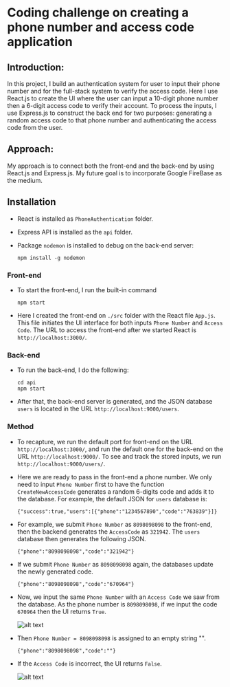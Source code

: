 # Coding challenge on creating a phone number and access code application

## Introduction:

In this project, I build an authentication system for user to input their phone number and for the full-stack system to verify the access code. Here I use React.js to create the UI where the user can input a 10-digit phone number then a 6-digit access code to verify their account. To process the inputs, I use Express.js to construct the back end for two purposes: generating a random access code to that phone number and authenticating the access code from the user.


## Approach:

My approach is to connect both the front-end and the back-end by using React.js and Express.js. My future goal is to incorporate Google FireBase as the medium.


## Installation 

- React is installed as `PhoneAuthentication` folder.

- Express API is installed as the `api` folder.

- Package `nodemon` is installed to debug on the back-end server:
  ```
  npm install -g nodemon
  ```

### Front-end

- To start the front-end, I run the built-in command 
  ```
  npm start
  ```

- Here I created the front-end on `./src` folder with the React file `App.js`. This file initiates the UI interface for both inputs `Phone Number` and `Access Code`. The URL to access the front-end after we started React is `http://localhost:3000/`.


### Back-end

- To run the back-end, I do the following:

  ```
  cd api
  npm start
  ```

- After that, the back-end server is generated, and the JSON database `users` is located in the URL `http://localhost:9000/users`.


### Method
- To recapture, we run the default port for front-end on the URL `http://localhost:3000/`, 
  and run the default one for the back-end on the URL `http://localhost:9000/`. To see and track the stored inputs, we run    `http://localhost:9000/users/`.

- Here we are ready to pass in the front-end a phone number. We only need to input `Phone Number` first to have the function
  `CreateNewAccessCode` generates a random 6-digits code and adds it to the database. For example, the default JSON for 
  `users` database is:

   ```
   {"success":true,"users":[{"phone":"1234567890","code":"763839"}]}
   ```


- For example, we submit `Phone Number` as `8098098098` to the front-end, then the backend generates the `AccessCode` as `321942`.
  The `users` database then generates the following JSON.

  ```
  {"phone":"8098098098","code":"321942"}
  ```



- If we submit `Phone Number` as `8098098098` again, the databases update the newly generated code.

  ```
  {"phone":"8098098098","code":"670964"}
  ```



- Now, we input the same `Phone Number` with an `Access Code` we saw from the database. As the phone number is `8098098098`, 
  if we input the code `670964` then the UI returns `True`.

  ![alt text](https://github.com/tungnguyen1234/coding_challenge/blob/main/True.png)



- Then `Phone Number = 8098098098` is assigned to an empty string "".

  ```
  {"phone":"8098098098","code":""}
  ```



- If the `Access Code` is incorrect, the UI returns `False`.

  ![alt text](https://github.com/tungnguyen1234/coding_challenge/blob/main/False.png)

